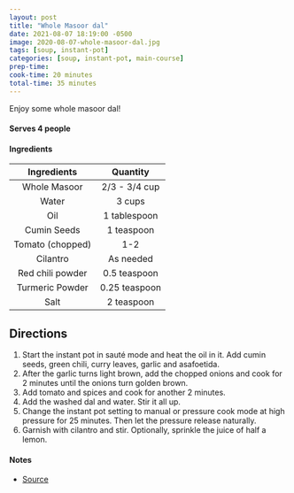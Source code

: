 ```yaml
---
layout: post
title: "Whole Masoor dal"
date: 2021-08-07 18:19:00 -0500
image: 2020-08-07-whole-masoor-dal.jpg
tags: [soup, instant-pot]
categories: [soup, instant-pot, main-course]
prep-time:
cook-time: 20 minutes
total-time: 35 minutes
---
```


Enjoy some whole masoor dal!

#### Serves 4 people

#### Ingredients

|    Ingredients   |    Quantity   |
|:----------------:|:-------------:|
|   Whole Masoor   | 2/3 - 3/4 cup |
|       Water      |     3 cups    |
|        Oil       |  1 tablespoon |
|    Cumin Seeds   |   1 teaspoon  |
| Tomato (chopped) |      1-2      |
|     Cilantro     |   As needed   |
| Red chili powder |  0.5 teaspoon |
|  Turmeric Powder | 0.25 teaspoon |
|       Salt       |   2 teaspoon  |

## Directions

1. Start the instant pot in sauté mode and heat the oil in it. Add cumin seeds, green chili, curry leaves, garlic and asafoetida.
2. After the garlic turns light brown, add the chopped onions and cook for 2 minutes until the onions turn golden brown.
3. Add tomato and spices and cook for another 2 minutes.
4. Add the washed dal and water. Stir it all up. 
5. Change the instant pot setting to manual or pressure cook mode at high pressure for 25 minutes. Then let the pressure release naturally.
6. Garnish with cilantro and stir. Optionally, sprinkle the juice of half a lemon.

#### Notes

* [Source](https://www.cookwithmanali.com/whole-masoor-dal/)